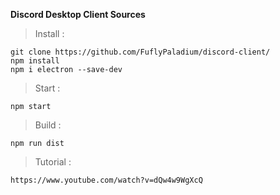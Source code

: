 **Discord Desktop Client Sources**

> Install :
```
git clone https://github.com/FuflyPaladium/discord-client/
npm install
npm i electron --save-dev
```

> Start : 
```
npm start
```

> Build :
```
npm run dist
```

> Tutorial : 
```
https://www.youtube.com/watch?v=dQw4w9WgXcQ
```
